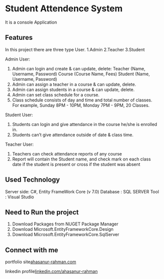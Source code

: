 # Student Attendence System 

It is a console Application

## Features

In this project there are three type User.
1.Admin 
2.Teacher 
3.Student

Admin User: 
1. Admin can login and create & can update, delete:
    Teacher (Name, Username, Password)
    Course (Course Name, Fees)
    Student (Name, Username, Password)
2. Admin can assign a teacher in a course & can update, delete.
3. Admin can assign students in a course & can update, delete.
4. Admin can set class schedule for a course.
5. Class schedule consists of day and time and total number of classes.
    For example, Sunday 8PM - 10PM, Monday 7PM - 9PM, 20 Classes.

Student User:
1. Students can login and give attendance in the course he/she is enrolled in.
2. Students can’t give attendance outside of date & class time.

Teacher User:
1. Teachers can check attendance reports of any course
2. Report will contain the Student name, and check mark on each class date if the student is present or cross if the student was absent



## Used Technology

Server side: C#, Entity FrameWork Core (v 7.0)
Database : SQL SERVER
Tool : Visual Studio

## Need to Run the project
 1. Download Packages from NUGET Package Manager
 2. Download Microsoft.EntityFrameworkCore.Design
 3. Download Microsoft.EntityFrameworkCore.SqlServer


## Connect with me
portfolio site[ahasanur-rahman.com](https://ahasanur-rahman.web.app/)

linkedin profile[linkedin.com/ahasanur-rahman](https://www.linkedin.com/in/ahasanur-rahman-a10925202/)


